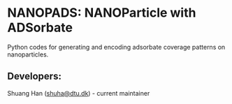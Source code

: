 # NANOPADS: NANOParticle with ADSorbate
Python codes for generating and encoding adsorbate coverage patterns on nanoparticles.
## Developers: 
Shuang Han (shuha@dtu.dk) - current maintainer

